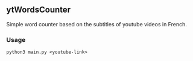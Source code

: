 ## ytWordsCounter
Simple word counter based on the subtitles of youtube videos in French.

### Usage
`python3 main.py <youtube-link>`
